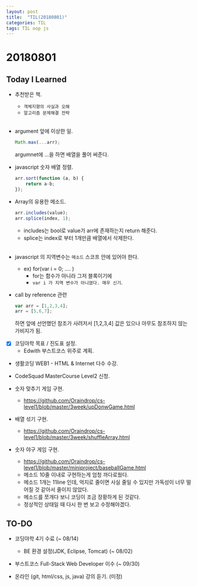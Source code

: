 ```yaml
---
layout: post
title:  "TIL(20180801)"
categories: TIL
tags: TIL oop js
---
```

# 20180801
## Today I Learned

- 추천받은 책.
    - `객체지향의 사실과 오해`
    - `알고리즘 문제해결 전략` <br><br>

- argument 앞에 이상한 일.
    ```javascript
    Math.max(...arr);
    ```

    argumnet에 ...을 하면 배열을 풀어 써준다.

- javascript 숫자 배열 정렬.
    ```javascript
    arr.sort(function (a, b) {
        return a-b;
    });
    ```

- Array의 유용한 메소드.
    ```javascript
    arr.includes(value);
    arr.splice(index, 1);
    ```

    - includes는 bool로 value가 arr에 존재하는지 return 해준다.
    - splice는 index로 부터 1개만큼 배열에서 삭제한다. <br><br>

- javascript 의 지역변수는 `메소드` 스코프 안에 있어야 한다.
    - ex) for(var i = 0; .... )
        - for는 함수가 아니라 그저 블록이기에
        - `var i 가 지역 변수가 아니였다. 매우 신기`.

- call by reference 관련
    ```javascript
    var arr = [1,2,3,4];
    arr = [5,6,7];
    ```

    하면 앞에 선언했던 참조가 사려저서 [1,2,3,4] 값은 있으나 아무도 참조하지 않는 가비지가 됨.

- [x] 코딩야학 목표 / 진도표 설정.
    - Edwith 부스트코스 위주로 계획.

- 생활코딩 WEB1 - HTML & Internet 다수 수강.

- CodeSquad MasterCourse Level2 신청.

- 숫자 맞추기 게임 구현.
    - <https://github.com/Oraindrop/cs-level1/blob/master/3week/upDonwGame.html>

- 배열 섞기 구현.
    - <https://github.com/Oraindrop/cs-level1/blob/master/3week/shuffleArray.html>

- 숫자 야구 게임 구현. 
    - <https://github.com/Oraindrop/cs-level1/blob/master/miniproject/baseballGame.html>
    - 메소드 10줄 이내로 구현하는게 엄청 까다로웠다.
    - 메소드 1개는 11line 인데, 억지로 줄이면 사실 줄일 수 있지만 가독성이 너무 떨어질 것 같아서 줄이지 않았다.
    - 메소드를 쪼개다 보니 코딩이 조금 장황하게 된 것같다.
    - 정상적인 상태일 때 다시 한 번 보고 수정해야겠다.

## TO-DO
- 코딩야학 4기 수료 (~ 08/14)
    - BE 환경 설정(JDK, Eclipse, Tomcat) (~ 08/02)

- 부스트코스 Full-Stack Web Developer 이수 (~ 09/30)

- 온라인 (git, html/css, js, java) 강의 듣기. (미정)
